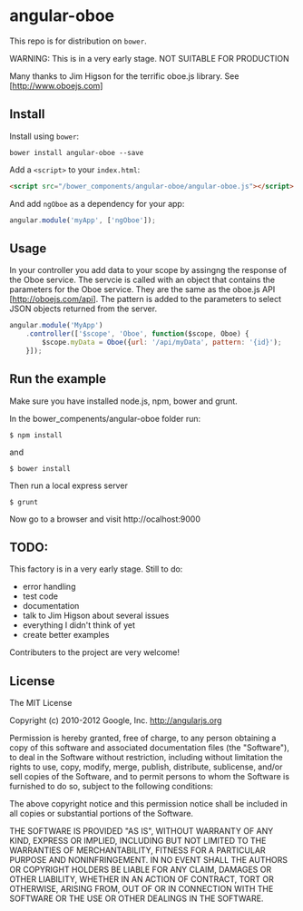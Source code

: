 # angular-oboe

This repo is for distribution on `bower`. 

WARNING: This is in a very early stage. NOT SUITABLE FOR PRODUCTION

Many thanks to Jim Higson for the terrific oboe.js library.
See [http://www.oboejs.com]

## Install

Install using `bower`:

```shell
bower install angular-oboe --save
```

Add a `<script>` to your `index.html`:

```html
<script src="/bower_components/angular-oboe/angular-oboe.js"></script>
```

And add `ngOboe` as a dependency for your app:

```javascript
angular.module('myApp', ['ngOboe']);
```

## Usage

In your controller you add data to your scope by assingng the response of the Oboe service.
The servcie is called with an object that contains the parameters for the Oboe service. 
They  are the same as the oboe.js API [http://oboejs.com/api].
The pattern is added to the parameters to select JSON objects returned from the server.

```javascript
angular.module('MyApp')
    .controller(['$scope', 'Oboe', function($scope, Oboe) {
        $scope.myData = Oboe({url: '/api/myData', pattern: '{id}');
    }]);
```

## Run the example
Make sure you have installed node.js, npm, bower and grunt.

In the bower_compenents/angular-oboe folder run:

    $ npm install
and 

    $ bower install 

Then run a local express server

    $ grunt

Now go to a browser and visit http://ocalhost:9000


## TODO:

This factory is in a very early stage.
Still to do:

* error handling
* test code
* documentation
* talk to Jim Higson about several issues
* everything I didn't think of yet
* create better examples

Contributers to the project are very welcome!

## License

The MIT License

Copyright (c) 2010-2012 Google, Inc. http://angularjs.org

Permission is hereby granted, free of charge, to any person obtaining a copy
of this software and associated documentation files (the "Software"), to deal
in the Software without restriction, including without limitation the rights
to use, copy, modify, merge, publish, distribute, sublicense, and/or sell
copies of the Software, and to permit persons to whom the Software is
furnished to do so, subject to the following conditions:

The above copyright notice and this permission notice shall be included in
all copies or substantial portions of the Software.

THE SOFTWARE IS PROVIDED "AS IS", WITHOUT WARRANTY OF ANY KIND, EXPRESS OR
IMPLIED, INCLUDING BUT NOT LIMITED TO THE WARRANTIES OF MERCHANTABILITY,
FITNESS FOR A PARTICULAR PURPOSE AND NONINFRINGEMENT. IN NO EVENT SHALL THE
AUTHORS OR COPYRIGHT HOLDERS BE LIABLE FOR ANY CLAIM, DAMAGES OR OTHER
LIABILITY, WHETHER IN AN ACTION OF CONTRACT, TORT OR OTHERWISE, ARISING FROM,
OUT OF OR IN CONNECTION WITH THE SOFTWARE OR THE USE OR OTHER DEALINGS IN
THE SOFTWARE.
